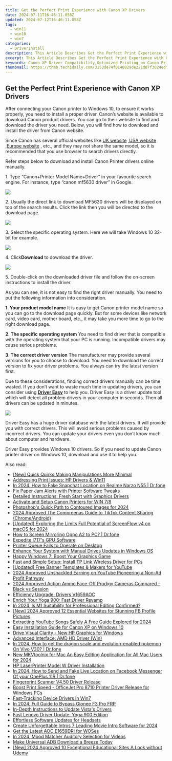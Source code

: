 ```yaml
---
title: Get the Perfect Print Experience with Canon XP Drivers
date: 2024-07-11T16:46:11.058Z
updated: 2024-07-12T16:46:11.058Z
tags:
  - win11
  - win10
  - win7
categories:
  - DriverInstall
description: This Article Describes Get the Perfect Print Experience with Canon XP Drivers
excerpt: This Article Describes Get the Perfect Print Experience with Canon XP Drivers
keywords: Canon XP Driver Compatibility,Optimized Printing on Canon Printers,Canon Printer Setup Guide,Enhanced Print Quality with Canon XP,Canon Printer Drivers Update Guide,Canon Print Driver Installation,get the perfect print experience with canon xp drivers
thumbnail: https://thmb.techidaily.com/3153de74f0140829de221d87f3024edf0be402597c10c002cec7499f13b2deb2.jpg
---
```


## Get the Perfect Print Experience with Canon XP Drivers

 After connecting your Canon printer to Windows 10, to ensure it works properly, you need to install a proper driver. Canon’s website is available to download Canon product drivers. You can go to their website to find and download the driver you need. Below, you will find how to download and install the driver from Canon website.

 Since Canon has several official websites like [UK website](http://www.canon.co.uk/) ,[USA website](https://www.usa.canon.com/internet/portal/us/home) ,[Europe website](http://www.canon-europe.com/) , etc., and they may not share the same model, so it is recommended that you use browser to search drivers directly.

 Refer steps below to download and install Canon Printer drivers online manually.

 1\. Type “Canon+Printer Model Name+Driver” in your favourite search engine. For instance, type “canon mf5630 driver” in Google.

![](https://images.drivereasy.com/wp-content/uploads/2016/04/img_5719a814eebf5.png)

 2\. Usually the direct link to download MF5630 drivers will be displayed on top of the search results. Click the link then you will be directed to the download page.

![](https://images.drivereasy.com/wp-content/uploads/2016/04/img_5719d6fa6bb5f.png)

 3\. Select the specific operating system. Here we will take Windows 10 32-bit for example.

![](https://images.drivereasy.com/wp-content/uploads/2016/04/img_5719cff85dc23.png)

 4\. Click**Download** to download the driver.

![](https://images.drivereasy.com/wp-content/uploads/2016/04/img_5719d053ad95b.png)

 5\. Double-click on the downloaded driver file and follow the on-screen instructions to install the driver.

 As you can see, it is not easy to find the right driver manually. You need to put the following information into consideration.

**1\. Your product model name**
 It is easy to get Canon printer model name so you can go to the download page quickly. But for some devices like network card, video card, mother board, etc., it may take you more time to go to the right download page.

**2\. The specific operating system**
 You need to find driver that is compatible with the operating system that your PC is running. Incompatible drivers may cause serious problems.

**3\. The correct driver version**
 The manufacturer may provide several versions for you to choose to download. You need to download the correct version to fix your driver problems. You always can try the latest version first.

 Due to these considerations, finding correct drivers manually can be time wasted. If you don’t want to waste much time in updating drivers, you can consider using **[Driver Easy](https://tools.techidaily.com/drivereasy/download/)**  to help you. Driver Easy is a driver update tool which will detect all problem drivers in your computer in seconds. Then all drivers can be updated in minutes.

![](https://images.drivereasy.com/wp-content/uploads/2017/04/img_5901dd8c8b659.png)

 Driver Easy has a huge driver database with the latest drivers. It will provide you with correct drivers. This will avoid serious problems caused by incorrect drivers. You can update your drivers even you don’t know much about computer and hardware.

 Driver Easy provides Windows 10 drivers. So if you need to update Canon printer driver on Windows 10, download and use it to help you.

<ins class="adsbygoogle"
     style="display:block"
     data-ad-format="autorelaxed"
     data-ad-client="ca-pub-7571918770474297"
     data-ad-slot="1223367746"></ins>



<ins class="adsbygoogle"
     style="display:block"
     data-ad-client="ca-pub-7571918770474297"
     data-ad-slot="8358498916"
     data-ad-format="auto"
     data-full-width-responsive="true"></ins>

<span class="atpl-alsoreadstyle">Also read:</span>
<div><ul>
<li><a href="https://extra-approaches.techidaily.com/new-quick-quirks-making-manipulations-more-minimal/"><u>[New] Quick Quirks  Making Manipulations More Minimal</u></a></li>
<li><a href="https://driver-install.techidaily.com/addressing-print-issues-hp-drivers-and-win11/"><u>Addressing Print Issues: HP Drivers & Win11</u></a></li>
<li><a href="https://location-social.techidaily.com/in-2024-how-to-fake-snapchat-location-on-realme-narzo-n55-drfone-by-drfone-virtual-android/"><u>In 2024, How to Fake Snapchat Location on Realme Narzo N55 | Dr.fone</u></a></li>
<li><a href="https://driver-install.techidaily.com/fix-paper-jam-alerts-with-printer-software-tweaks/"><u>Fix Paper Jam Alerts with Printer Software Tweaks</u></a></li>
<li><a href="https://driver-install.techidaily.com/detailed-instructions-fresh-start-with-graphics-drivers/"><u>Detailed Instructions: Fresh Start with Graphics Drivers</u></a></li>
<li><a href="https://driver-install.techidaily.com/activate-and-setup-canon-printers-for-win-78/"><u>Activate and Setup Canon Printers for WIN 7/8</u></a></li>
<li><a href="https://some-guidance.techidaily.com/photoshops-quick-path-to-contoured-images-for-2024/"><u>Photoshop's Quick Path to Contoured Images for 2024</u></a></li>
<li><a href="https://tiktok-videos.techidaily.com/2024-approved-the-compreenas-guide-to-tiktok-content-sharing-chromeandroid/"><u>2024 Approved  The Compreenas Guide to TikTok Content Sharing (Chrome/Android)</u></a></li>
<li><a href="https://remote-screen-capture.techidaily.com/updated-exploring-the-limits-full-potential-of-screenflow-v4-on-macos-for-2024/"><u>[Updated] Exploring the Limits  Full Potential of ScreenFlow v4 on macOS for 2024</u></a></li>
<li><a href="https://screen-mirror.techidaily.com/how-to-screen-mirroring-oppo-a2-to-pc-drfone-by-drfone-android/"><u>How to Screen Mirroring Oppo A2 to PC? | Dr.fone</u></a></li>
<li><a href="https://driver-install.techidaily.com/expedite-i717s-gpu-software/"><u>Expedite I717's GPU Software</u></a></li>
<li><a href="https://printer-issues.techidaily.com/printer-queue-fails-to-operate-on-desktop/"><u>Printer Queue Fails to Operate on Desktop</u></a></li>
<li><a href="https://driver-install.techidaily.com/enhance-your-system-with-manual-drives-updates-in-windows-os/"><u>Enhance Your System with Manual Drives Updates in Windows OS</u></a></li>
<li><a href="https://driver-install.techidaily.com/happy-windows-7-boost-your-graphics-game/"><u>Happy Windows 7: Boost Your Graphics Game</u></a></li>
<li><a href="https://driver-install.techidaily.com/fast-and-simple-setup-install-tp-link-wireless-driver-for-pcs/"><u>Fast and Simple Setup: Install TP Link Wireless Driver for PCs</u></a></li>
<li><a href="https://facebook-video-footage.techidaily.com/updated-free-banner-templates-and-makers-for-youtube/"><u>[Updated] Free Banner Templates & Makers for YouTube</u></a></li>
<li><a href="https://youtube-stream.techidaily.com/2024-approved-unshackled-earning-on-youtube-pioneering-a-non-ad-profit-pathway/"><u>2024 Approved  Unshackled Earning on YouTube  Pioneering a Non-Ad Profit Pathway</u></a></li>
<li><a href="https://fox-access.techidaily.com/2024-approved-action-ammo-face-off-prodigy-cameras-compared-black-vs-session/"><u>2024 Approved  Action Ammo Face-Off  Prodigy Cameras Compared – Black vs Session</u></a></li>
<li><a href="https://driver-install.techidaily.com/efficiency-upgrade-drivers-v1659aoc/"><u>Efficiency Upgrade: Drivers V1659AOC</u></a></li>
<li><a href="https://driver-install.techidaily.com/enrich-your-yoga-900-fast-driver-revamp/"><u>Enrich Your Yoga 900: Fast Driver Revamp</u></a></li>
<li><a href="https://extra-support.techidaily.com/in-2024-is-m1-suitability-for-professional-editing-confirmed/"><u>In 2024, Is M1 Suitability for Professional Editing Confirmed?</u></a></li>
<li><a href="https://facebook-clips.techidaily.com/new-2024-approved-12-essential-websites-for-stunning-fb-profile-pictures/"><u>[New] 2024 Approved  12 Essential Websites for Stunning FB Profile Pictures</u></a></li>
<li><a href="https://youtube-stream.techidaily.com/extracting-youtube-songs-safely-a-free-guide-explored-for-2024/"><u>Extracting YouTube Songs Safely  A Free Guide Explored for 2024</u></a></li>
<li><a href="https://driver-install.techidaily.com/easy-installation-guide-for-canon-xp-on-windows-10/"><u>Easy Installation Guide for Canon XP on Windows 10</u></a></li>
<li><a href="https://driver-install.techidaily.com/drive-visual-clarity-new-hp-graphics-for-windows/"><u>Drive Visual Clarity - New HP Graphics for Windows</u></a></li>
<li><a href="https://driver-install.techidaily.com/advanced-interface-amd-hd-driver-win/"><u>Advanced Interface: AMD HD Driver (Win)</u></a></li>
<li><a href="https://change-location.techidaily.com/in-2024-how-to-get-the-dragon-scale-and-evolution-enabled-pokemon-on-vivo-v30-drfone-by-drfone-virtual-android/"><u>In 2024, How to get the dragon scale and evolution-enabled pokemon On Vivo V30? | Dr.fone</u></a></li>
<li><a href="https://ai-video-apps.techidaily.com/new-mkvtoolnix-for-mac-an-easy-editing-application-for-all-mac-users-for-2024/"><u>New MKVtoolnix for Mac An Easy Editing Application for All Mac Users for 2024</u></a></li>
<li><a href="https://driver-install.techidaily.com/hp-laserprinter-model-w-driver-installation/"><u>HP LaserPrinter Model W Driver Installation</u></a></li>
<li><a href="https://location-social.techidaily.com/in-2024-how-to-send-and-fake-live-location-on-facebook-messenger-of-your-oneplus-11r-drfone-by-drfone-virtual-android/"><u>In 2024, How to Send and Fake Live Location on Facebook Messenger Of your OnePlus 11R | Dr.fone</u></a></li>
<li><a href="https://driver-install.techidaily.com/fingerprint-scanner-v450-driver-release/"><u>Fingerprint Scanner V4.50 Driver Release</u></a></li>
<li><a href="https://driver-install.techidaily.com/boost-print-speed-officejet-pro-8710-printer-driver-release-for-windows-pcs/"><u>Boost Print Speed - OfficeJet Pro 8710 Printer Driver Release for Windows PCs</u></a></li>
<li><a href="https://driver-install.techidaily.com/fast-tracking-device-drivers-in-win7/"><u>Fast-Tracking Device Drivers in Win7</u></a></li>
<li><a href="https://android-frp.techidaily.com/in-2024-full-guide-to-bypass-gionee-f3-pro-frp-by-drfone-android/"><u>In 2024, Full Guide to Bypass Gionee F3 Pro FRP</u></a></li>
<li><a href="https://driver-install.techidaily.com/in-depth-instructions-to-update-vistas-drivers/"><u>In-Depth Instructions to Update Vista's Drivers</u></a></li>
<li><a href="https://driver-install.techidaily.com/fast-lenovo-driver-update-yoga-900-edition/"><u>Fast Lenovo Driver Update: Yoga 900 Edition</u></a></li>
<li><a href="https://driver-install.techidaily.com/effortless-software-updates-for-headsets/"><u>Effortless Software Updates for Headsets</u></a></li>
<li><a href="https://ai-driven-video-production.techidaily.com/create-unforgettable-intros-7-leading-movie-intro-software-for-2024/"><u>Create Unforgettable Intros 7 Leading Movie Intro Software for 2024</u></a></li>
<li><a href="https://driver-install.techidaily.com/get-the-latest-aoc-e1659dri-for-woses/"><u>Get the Latest AOC E1659DRI for WOSes</u></a></li>
<li><a href="https://extra-approaches.techidaily.com/in-2024-mood-matcher-auditory-selection-for-videos/"><u>In 2024, Mood Matcher  Auditory Selection for Videos</u></a></li>
<li><a href="https://driver-install.techidaily.com/1720063451244-make-universal-adb-download-a-breeze-today/"><u>Make Universal ADB Download a Breeze Today</u></a></li>
<li><a href="https://video-screen-grab.techidaily.com/new-2024-approved-10-exceptional-educational-sites-a-look-without-udemy/"><u>[New] 2024 Approved  10 Exceptional Educational Sites  A Look without Udemy</u></a></li>
</ul></div>
